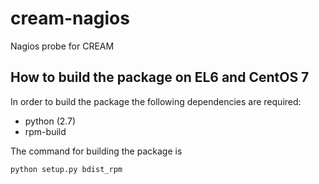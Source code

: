 # cream-nagios

Nagios probe for CREAM

## How to build the package on EL6 and CentOS 7

In order to build the package the following dependencies are required:
- python (2.7)
- rpm-build

The command for building the package is

    python setup.py bdist_rpm
